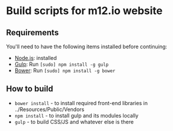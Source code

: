 Build scripts for m12.io website
================================

## Requirements

You'll need to have the following items installed before continuing:

  * [Node.js](http://nodejs.org): installed
  * [Gulp](http://gulpjs.com): Run `[sudo] npm install -g gulp`
  * [Bower](http://bower.io): Run `[sudo] npm install -g bower`

## How to build

  * `bower install` - to install required front-end libraries in ../Resources/Public/Vendors
  * `npm install` - to install gulp and its modules locally
  * `gulp` - to build CSS/JS and whatever else is there
